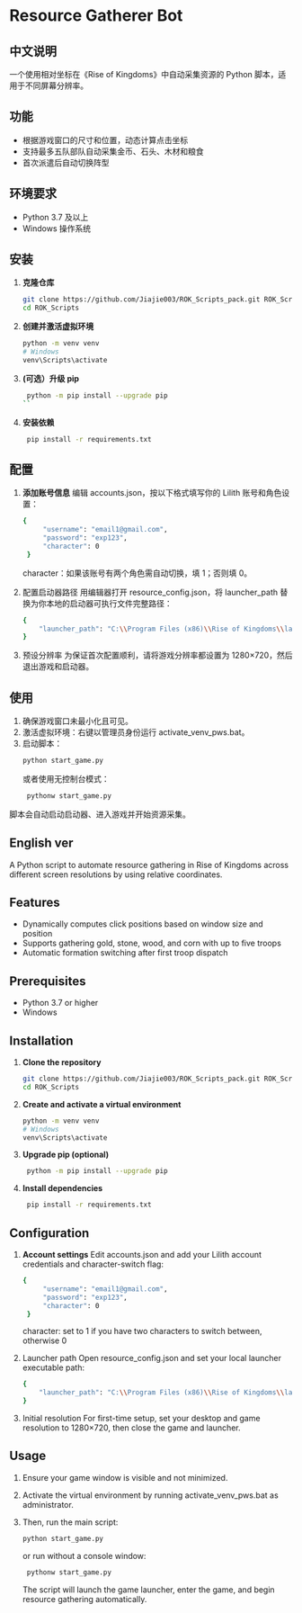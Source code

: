 # Resource Gatherer Bot

## 中文说明
一个使用相对坐标在《Rise of Kingdoms》中自动采集资源的 Python 脚本，适用于不同屏幕分辨率。

## 功能

- 根据游戏窗口的尺寸和位置，动态计算点击坐标  
- 支持最多五队部队自动采集金币、石头、木材和粮食  
- 首次派遣后自动切换阵型  

## 环境要求

- Python 3.7 及以上  
- Windows 操作系统  

## 安装

1. **克隆仓库**  
   ```bash
   git clone https://github.com/Jiajie003/ROK_Scripts_pack.git ROK_Scripts
   cd ROK_Scripts
   ```

2. **创建并激活虚拟环境**
   ```bash
   python -m venv venv
   # Windows
   venv\Scripts\activate
   ```

3. **(可选）升级 pip**
   ```bash
    python -m pip install --upgrade pip
   ``

4. **安装依赖**
   ```bash
    pip install -r requirements.txt
   ```
## 配置
1. **添加账号信息**
   编辑 accounts.json，按以下格式填写你的 Lilith 账号和角色设置：
   ```bash
   {
        "username": "email1@gmail.com",
        "password": "exp123",
        "character": 0 
    }
   ```
   character：如果该账号有两个角色需自动切换，填 1；否则填 0。

2. 配置启动器路径
   用编辑器打开 resource_config.json，将 launcher_path 替换为你本地的启动器可执行文件完整路径：
    ```bash
   {
        "launcher_path": "C:\\Program Files (x86)\\Rise of Kingdoms\\launcher.exe",
    }
   ```

3. 预设分辨率
   为保证首次配置顺利，请将游戏分辨率都设置为 1280×720，然后退出游戏和启动器。

## 使用
1. 确保游戏窗口未最小化且可见。
2. 激活虚拟环境：右键以管理员身份运行 activate_venv_pws.bat。
3. 启动脚本：
    ```bash
    python start_game.py
   ```
    或者使用无控制台模式：
   ```bash
    pythonw start_game.py
   ```
脚本会自动启动启动器、进入游戏并开始资源采集。

## English ver
A Python script to automate resource gathering in Rise of Kingdoms across different screen resolutions by using relative coordinates.

## Features

- Dynamically computes click positions based on window size and position
- Supports gathering gold, stone, wood, and corn with up to five troops
- Automatic formation switching after first troop dispatch

## Prerequisites

- Python 3.7 or higher
- Windows

## Installation

1. **Clone the repository**  
   ```bash
   git clone https://github.com/Jiajie003/ROK_Scripts_pack.git ROK_Scripts
   cd ROK_Scripts
   ```

2. **Create and activate a virtual environment**
      ```bash
    python -m venv venv
    # Windows
    venv\Scripts\activate
   ```

3. **Upgrade pip (optional)**
   ```bash
    python -m pip install --upgrade pip
   ```

4. **Install dependencies**
   ```bash
    pip install -r requirements.txt
   ```

## Configuration
1. **Account settings**
   Edit accounts.json and add your Lilith account credentials and character-switch flag:
   ```bash
   {
        "username": "email1@gmail.com",
        "password": "exp123",
        "character": 0 
    }
   ```
   character: set to 1 if you have two characters to switch between, otherwise 0

2. Launcher path
   Open resource_config.json and set your local launcher executable path:
    ```bash
   {
        "launcher_path": "C:\\Program Files (x86)\\Rise of Kingdoms\\launcher.exe",
    }
   ```

3. Initial resolution
   For first-time setup, set your desktop and game resolution to 1280×720, then close the game and launcher.

## Usage
1. Ensure your game window is visible and not minimized.
2. Activate the virtual environment by running activate_venv_pws.bat as administrator.
3. Then, run the main script:
    ```bash
    python start_game.py
   ```
    or run without a console window:
   ```bash
    pythonw start_game.py
   ```
   
   The script will launch the game launcher, enter the game, and begin resource gathering automatically.

